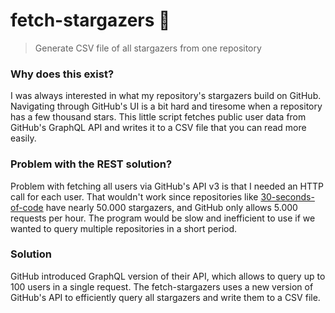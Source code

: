 # fetch-stargazers 🔬

> Generate CSV file of all stargazers from one repository 

### Why does this exist?
I was always interested in what my repository's stargazers build on GitHub. Navigating through GitHub's UI is a bit hard and tiresome when a repository has a few thousand stars. This little script fetches public user data from GitHub's GraphQL API and writes it to a CSV file that you can read more easily. 


### Problem with the REST solution?
Problem with fetching all users via GitHub's API v3 is that I needed an HTTP call for each user. That wouldn't work since repositories like [30-seconds-of-code](30-seconds-of-code) have nearly 50.000 stargazers, and GitHub only allows 5.000 requests per hour. The program would be slow and inefficient to use if we wanted to query multiple repositories in a short period.

### Solution
GitHub introduced GraphQL version of their API, which allows to query up to 100 users in a single request. The fetch-stargazers uses a new version of GitHub's API to efficiently query all stargazers and write them to a CSV file. 




